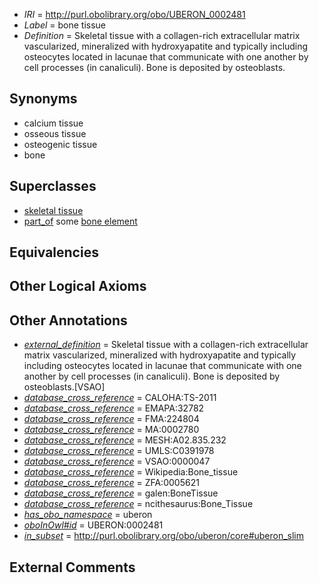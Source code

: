  * *IRI* = http://purl.obolibrary.org/obo/UBERON_0002481
 * *Label* = bone tissue
 * *Definition* = Skeletal tissue with a collagen-rich extracellular matrix vascularized, mineralized with hydroxyapatite and typically including osteocytes located in lacunae that communicate with one another by cell processes (in canaliculi). Bone is deposited by osteoblasts.

## Synonyms

 * calcium tissue
 * osseous tissue
 * osteogenic tissue
 * bone

## Superclasses

 * [skeletal tissue](../../UBERON/55/UBERON_0004755.md)
 * [part_of](../../BFO/50/BFO_0000050.md) some [bone element](../../UBERON/74/UBERON_0001474.md)

## Equivalencies


## Other Logical Axioms


## Other Annotations

 * *[external_definition](../../UBPROP/01/UBPROP_0000001.md)* = Skeletal tissue with a collagen-rich extracellular matrix vascularized, mineralized with hydroxyapatite and typically including osteocytes located in lacunae that communicate with one another by cell processes (in canaliculi). Bone is deposited by osteoblasts.[VSAO]
 * *[database_cross_reference](../../ef/oboInOwl#hasDbXref.md)* = CALOHA:TS-2011
 * *[database_cross_reference](../../ef/oboInOwl#hasDbXref.md)* = EMAPA:32782
 * *[database_cross_reference](../../ef/oboInOwl#hasDbXref.md)* = FMA:224804
 * *[database_cross_reference](../../ef/oboInOwl#hasDbXref.md)* = MA:0002780
 * *[database_cross_reference](../../ef/oboInOwl#hasDbXref.md)* = MESH:A02.835.232
 * *[database_cross_reference](../../ef/oboInOwl#hasDbXref.md)* = UMLS:C0391978
 * *[database_cross_reference](../../ef/oboInOwl#hasDbXref.md)* = VSAO:0000047
 * *[database_cross_reference](../../ef/oboInOwl#hasDbXref.md)* = Wikipedia:Bone_tissue
 * *[database_cross_reference](../../ef/oboInOwl#hasDbXref.md)* = ZFA:0005621
 * *[database_cross_reference](../../ef/oboInOwl#hasDbXref.md)* = galen:BoneTissue
 * *[database_cross_reference](../../ef/oboInOwl#hasDbXref.md)* = ncithesaurus:Bone_Tissue
 * *[has_obo_namespace](../../ce/oboInOwl#hasOBONamespace.md)* = uberon
 * *[oboInOwl#id](../../id/oboInOwl#id.md)* = UBERON:0002481
 * *[in_subset](../../et/oboInOwl#inSubset.md)* = http://purl.obolibrary.org/obo/uberon/core#uberon_slim

## External Comments

